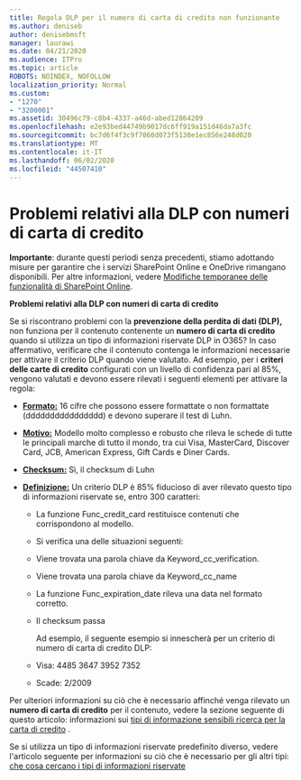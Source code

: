 ```yaml
---
title: Regola DLP per il numero di carta di credito non funzionante
ms.author: deniseb
author: denisebmsft
manager: laurawi
ms.date: 04/21/2020
ms.audience: ITPro
ms.topic: article
ROBOTS: NOINDEX, NOFOLLOW
localization_priority: Normal
ms.custom:
- "1270"
- "3200001"
ms.assetid: 30496c79-c8b4-4337-a46d-abed12864209
ms.openlocfilehash: e2e93bed44749b9017dc6ff919a151d46da7a3fc
ms.sourcegitcommit: bc7d6f4f3c9f7060d073f5130e1ec856e248d020
ms.translationtype: MT
ms.contentlocale: it-IT
ms.lasthandoff: 06/02/2020
ms.locfileid: "44507410"
---
```

# <a name="dlp-issues-with-credit-card-numbers"></a>Problemi relativi alla DLP con numeri di carta di credito

**Importante**: durante questi periodi senza precedenti, stiamo adottando misure per garantire che i servizi SharePoint Online e OneDrive rimangano disponibili. Per altre informazioni, vedere [Modifiche temporanee delle funzionalità di SharePoint Online](https://aka.ms/ODSPAdjustments).

**Problemi relativi alla DLP con numeri di carta di credito**

Se si riscontrano problemi con la **prevenzione della perdita di dati (DLP),** non funziona per il contenuto contenente un **numero di carta di credito** quando si utilizza un tipo di informazioni riservate DLP in O365? In caso affermativo, verificare che il contenuto contenga le informazioni necessarie per attivare il criterio DLP quando viene valutato. Ad esempio, per i **criteri delle carte di credito** configurati con un livello di confidenza pari al 85%, vengono valutati e devono essere rilevati i seguenti elementi per attivare la regola:
  
- **[Formato:](https://docs.microsoft.com/microsoft-365/compliance/sensitive-information-type-entity-definitions#format-19)** 16 cifre che possono essere formattate o non formattate (dddddddddddddddd) e devono superare il test di Luhn.

- **[Motivo:](https://docs.microsoft.com/microsoft-365/compliance/sensitive-information-type-entity-definitions#pattern-19)** Modello molto complesso e robusto che rileva le schede di tutte le principali marche di tutto il mondo, tra cui Visa, MasterCard, Discover Card, JCB, American Express, Gift Cards e Diner Cards.

- **[Checksum:](https://docs.microsoft.com/microsoft-365/compliance/sensitive-information-type-entity-definitions#checksum-19)** Sì, il checksum di Luhn

- **[Definizione:](https://docs.microsoft.com/microsoft-365/compliance/sensitive-information-type-entity-definitions#definition-19)** Un criterio DLP è 85% fiducioso di aver rilevato questo tipo di informazioni riservate se, entro 300 caratteri:

  - La funzione Func_credit_card restituisce contenuti che corrispondono al modello.

  - Si verifica una delle situazioni seguenti:

  - Viene trovata una parola chiave da Keyword_cc_verification.

  - Viene trovata una parola chiave da Keyword_cc_name

  - La funzione Func_expiration_date rileva una data nel formato corretto.

  - Il checksum passa

    Ad esempio, il seguente esempio si innescherà per un criterio di numero di carta di credito DLP:

  - Visa: 4485 3647 3952 7352
  
  - Scade: 2/2009

Per ulteriori informazioni su ciò che è necessario affinché venga rilevato un **numero di carta di credito** per il contenuto, vedere la sezione seguente di questo articolo: informazioni sui [tipi di informazione sensibili ricerca per la carta di credito](https://docs.microsoft.com/microsoft-365/compliance/sensitive-information-type-entity-definitions#credit-card-number) .
  
Se si utilizza un tipo di informazioni riservate predefinito diverso, vedere l'articolo seguente per informazioni su ciò che è necessario per gli altri tipi: [che cosa cercano i tipi di informazioni riservate](https://docs.microsoft.com/microsoft-365/compliance/sensitive-information-type-entity-definitions)
  